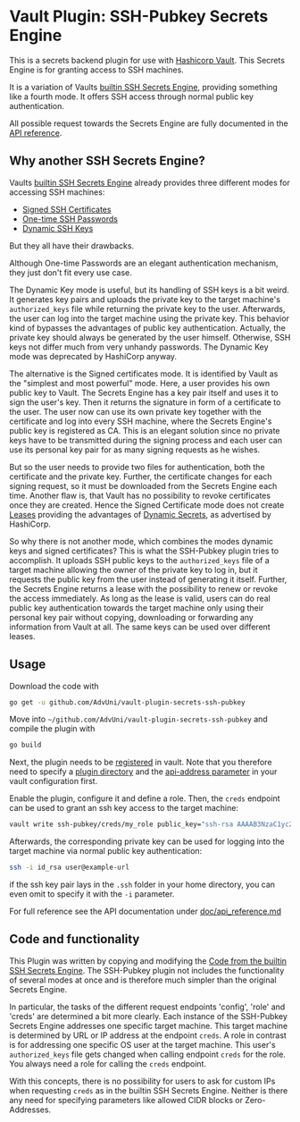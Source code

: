 # Vault Plugin: SSH-Pubkey Secrets Engine

This is a secrets backend plugin for use with [Hashicorp Vault](https://www.github.com/hashicorp/vault).
This Secrets Engine is for granting access to SSH machines.

It is a variation of Vaults [builtin SSH Secrets Engine](https://www.vaultproject.io/docs/secrets/ssh/index.html), providing something like a fourth mode. It offers SSH access through normal public key authentication.

All possible request towards the Secrets Engine are fully documented in the [API reference](doc/api_reference.md).

## Why another SSH Secrets Engine?
Vaults [builtin SSH Secrets Engine](https://www.vaultproject.io/docs/secrets/ssh/index.html) already provides three different modes for accessing SSH machines:
* [Signed SSH Certificates](https://www.vaultproject.io/docs/secrets/ssh/signed-ssh-certificates.html)
* [One-time SSH Passwords](https://www.vaultproject.io/docs/secrets/ssh/one-time-ssh-passwords.html)
* [Dynamic SSH Keys](https://www.vaultproject.io/docs/secrets/ssh/dynamic-ssh-keys.html)

But they all have their drawbacks.

Although One-time Passwords are an elegant authentication mechanism, they just don't fit every use case.

The Dynamic Key mode is useful, but its handling of SSH keys is a bit weird. It generates key pairs and uploads the private key to the target machine's `authorized_keys` file while returning the private key to the user. Afterwards, the user can log into the target machine using the private key. This behavior kind of bypasses the advantages of public key authentication. Actually, the private key should always be generated by the user himself. Otherwise, SSH keys not differ much from very unhandy passwords. The Dynamic Key mode was deprecated by HashiCorp anyway.

The alternative is the Signed certificates mode. It is identified by Vault as the "simplest and most powerful" mode. Here, a user provides his own public key to Vault. The Secrets Engine has a key pair itself and uses it to sign the user's key. Then it returns the signature in form of a certificate to the user. The user now can use its own private key together with the certificate and log into every SSH machine, where the Secrets Engine's public key is registered as CA. This is an elegant solution since no private keys have to be transmitted during the signing process and each user can use its personal key pair for as many signing requests as he wishes. 

But so the user needs to provide two files for authentication, both the certificate and the private key. Further, the certificate changes for each signing request, so it must be downloaded from the Secrets Engine each time. Another flaw is, that Vault has no possibility to revoke certificates once they are created. Hence the Signed Certificate mode does not create [Leases](https://www.vaultproject.io/docs/concepts/lease.html) providing the advantages of [Dynamic Secrets](https://www.hashicorp.com/blog/why-we-need-dynamic-secrets), as advertised by HashiCorp.

So why there is not another mode, which combines the modes dynamic keys and signed certificates? This is what the SSH-Pubkey plugin tries to accomplish. It uploads SSH public keys to the `authorized_keys` file of a target machine allowing the owner of the private key to log in, but it requests the public key from the user instead of generating it itself. Further, the Secrets Engine returns a lease with the possibility to renew or revoke the access immediately. As long as the lease is valid, users can do real public key authentication towards the target machine only using their personal key pair without copying, downloading or forwarding any information from Vault at all. The same keys can be used over different leases.

## Usage
Download the code with
```sh
go get -u github.com/AdvUni/vault-plugin-secrets-ssh-pubkey
```
Move into `~/github.com/AdvUni/vault-plugin-secrets-ssh-pubkey` and compile the plugin with
```sh
go build
```

Next, the plugin needs to be [registered](https://www.vaultproject.io/docs/internals/plugins.html#plugin-registration) in vault. Note that you therefore need to specify a [plugin directory](https://www.vaultproject.io/docs/configuration/index.html#plugin_directory) and the [api-address parameter](https://www.vaultproject.io/docs/configuration/index.html#api_addr) in your vault configuration first. 

Enable the plugin, configure it and define a role. Then, the `creds` endpoint can be used to grant an ssh key access to the target machine:
```sh
vault write ssh-pubkey/creds/my_role public_key="ssh-rsa AAAAB3NzaC1yc2EAA..."
```
Afterwards, the corresponding private key can be used for logging into the target machine via normal public key authentication:
```sh
ssh -i id_rsa user@example-url
```
if the ssh key pair lays in the `.ssh` folder in your home directory, you can even omit to specify it with the `-i` parameter.

For full reference see the API documentation under [doc/api_reference.md](doc/api_reference.md)

## Code and functionality
This Plugin was written by copying and modifying the [Code from the builtin SSH Secrets Engine](https://github.com/hashicorp/vault/tree/master/builtin/logical/ssh). The SSH-Pubkey plugin not includes the functionality of several modes at once and is therefore much simpler than the original Secrets Engine.

In particular, the tasks of the different request endpoints 'config', 'role' and 'creds' are determined a bit more clearly. Each instance of the SSH-Pubkey Secrets Engine addresses one specific target machine. This target machine is determined by URL or IP address at the endpoint `creds`. A role in contrast is for addressing one specific OS user at the target machine. This user's `authorized_keys` file gets changed when calling endpoint `creds` for the role. You always need a role for calling the `creds` endpoint.

With this concepts, there is no possibility for users to ask for custom IPs when requesting `creds` as in the builtin SSH Secrets Engine. Neither is there any need for specifying parameters like allowed CIDR blocks or Zero-Addresses.